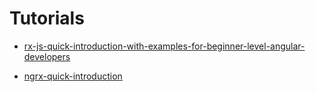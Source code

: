 # Tutorials

<!-- ## Blog posts: -->
- <a href="https://codete.com/blog/rx-js-quick-introduction-with-examples-for-beginner-level-angular-developers" target="_blank">rx-js-quick-introduction-with-examples-for-beginner-level-angular-developers</a>

- <a href="https://codete.com/blog/ngrx-quick-introduction" target="_blank">ngrx-quick-introduction</a>

<!-- <br><br><br><br><br>

# Examples code
## [application-quiz](https://darekf77.github.io/application-quiz) (Angular v16, NgRx, NgRx Router, TypeOrm)
## [static-columns](https://darekf77.github.io/static-columns)
## [bs4-breakpoint](https://darekf77.github.io/bs4-breakpoint)
 -->

<!-- # Official videos:
1. Why firedev ?
2. Standalone npm/github pages libs/apps
3. Organization npm/github pages libs/apps
3. Handling git repos like a boss

## Additional videos
- Windows 11 exactly like MacOS
- Super speed development across Windows11/MacOS/Linux 
(super productive: shortcures, virtual dekstops, expose, alt-tab, snapping) -->
